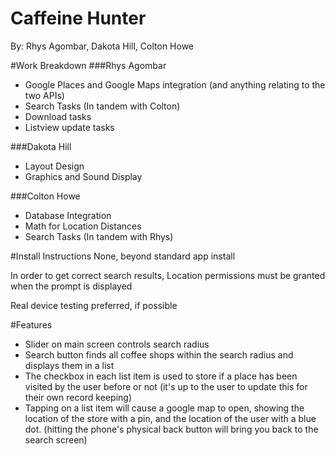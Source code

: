 # Caffeine Hunter
By: Rhys Agombar, Dakota Hill, Colton Howe

#Work Breakdown
###Rhys Agombar
- Google Places and Google Maps integration (and anything relating to the two APIs)
- Search Tasks (In tandem with Colton)
- Download tasks
- Listview update tasks

###Dakota Hill
- Layout Design
- Graphics and Sound Display

###Colton Howe
- Database Integration
- Math for Location Distances
- Search Tasks (In tandem with Rhys)

#Install Instructions
None, beyond standard app install

In order to get correct search results, Location permissions must be granted when the prompt is displayed

Real device testing preferred, if possible

#Features
- Slider on main screen controls search radius
- Search button finds all coffee shops within the search radius and displays them in a list
- The checkbox in each list item is used to store if a place has been visited by the user before or not (it's up to the user to update this for their own record keeping)
- Tapping on a list item will cause a google map to open, showing the location of the store with a pin, and the location of the user with a blue dot. (hitting the phone's physical back button will bring you back to the search screen)

